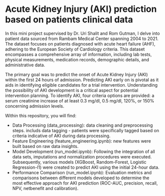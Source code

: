 # Acute Kidney Injury (AKI) prediction based on patients clinical data

In this mini project supervised by Dr. Uri Shalit and Rom Gutman, I delve into patient data sourced from Rambam Medical Center spanning 2004 to 2021.
The dataset focuses on patients diagnosed with acute heart failure (AHF), adhering to the European Society of Cardiology criteria. This dataset encompasses a comprehensive array of information, including lab tests,
physical measurements, medication records, demographic details, and administrative data.


The primary goal was to predict the onset of Acute Kidney Injury (AKI) within the first 24 hours of admission.
Predicting AKI early on is pivotal as it aids in identifying eligible candidates for a trial intervention.
Understanding the possibility of AKI development is a critical aspect for potential intervention planning.
To identify AKI, four criteria options are provided: a serum creatinine increase of at least 0.3 mg/dl, 0.5 mg/dl, 120%, or 150% concerning admission levels.

Within this repository, you will find:

* Data Processing (data_processing): data cleaning and preprocessing steps. includs data tagging - patients were specifically tagged based on criteria indicative of AKI during data processing.
* Feature Engineering (feature_engineering.ipynb): new features were built based on raw data insights.
* Model Development (run_model.ipynb): Following the integration of all data sets, imputations and normalization procedures were executed.
  Subsequently, various models (XGBoost, Random-Forest, Logistic Regression-l1) were created to predict AKI using the initial 24-hour data.
* Performance Comparison (run_model.ipynb): Evaluation metrics and comparisons between different models developed to determine the most effective approach for AKI prediction (ROC-AUC, precision, recall, NPV, netbenefit and calibration).
